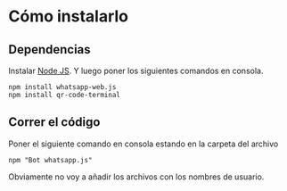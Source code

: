 # Cómo instalarlo
## Dependencias
Instalar [Node JS](https://nodejs.org/es/). Y luego poner los siguientes comandos en consola.
```
npm install whatsapp-web.js
npm install qr-code-terminal
```
## Correr el código
Poner el siguiente comando en consola estando en la carpeta del archivo
```
npm "Bot whatsapp.js"
```

Obviamente no voy a añadir los archivos con los nombres de usuario.